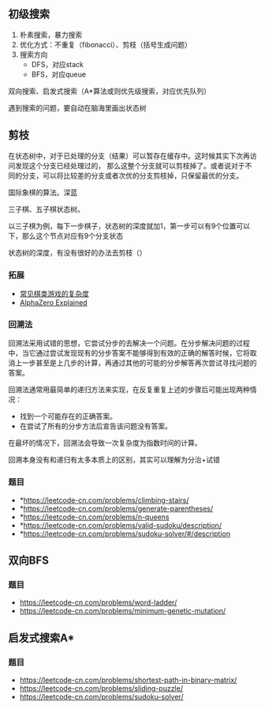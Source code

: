 ## 初级搜索

1. 朴素搜索，暴力搜索
2. 优化方式：不重复（fibonacci）、剪枝（括号生成问题）
3. 搜索方向
   * DFS，对应stack
   * BFS，对应queue

双向搜索、启发式搜索（A*算法或则优先级搜索，对应优先队列）


遇到搜索的问题，要自动在脑海里画出状态树

## 剪枝

在状态树中，对于已处理的分支（结果）可以暂存在缓存中。这时候其实下次再访问发现这个分支已经处理过的，
那么这整个分支就可以剪枝掉了。或者说对于不同的分支，可以将比较差的分支或者次优的分支剪枝掉，只保留最优的分支。

国际象棋的算法。深蓝

三子棋、五子棋状态树。

以三子棋为例，每下一步棋子，状态树的深度就加1，第一步可以有9个位置可以下，那么这个节点对应有9个分支状态

状态树的深度，有没有很好的办法去剪枝（）

### 拓展

* [常见棋类游戏的复杂度](https://en.wikipedia.org/wiki/Game_complexity)
* [AlphaZero Explained](https://nikcheerla.github.io/deeplearningschool/2018/01/01/AlphaZero-Explained/)

### 回溯法

回溯法采用试错的思想，它尝试分步的去解决一个问题。在分步解决问题的过程中，当它通过尝试发现现有的分步答案不能够得到有效的正确的解答时候，它将取消上一步甚至是上几步的计算，再通过其他的可能的分步解答再次尝试寻找问题的答案。

回溯法通常用最简单的递归方法来实现，在反复重复上述的步骤后可能出现两种情况：

* 找到一个可能存在的正确答案。
* 在尝试了所有的分步方法后宣告该问题没有答案。

在最坏的情况下，回溯法会导致一次复杂度为指数时间的计算。

回溯本身没有和递归有太多本质上的区别，其实可以理解为分治+试错

### 题目
* *https://leetcode-cn.com/problems/climbing-stairs/
* *https://leetcode-cn.com/problems/generate-parentheses/
* *https://leetcode-cn.com/problems/n-queens
* *https://leetcode-cn.com/problems/valid-sudoku/description/
* *https://leetcode-cn.com/problems/sudoku-solver/#/description


## 双向BFS

### 题目

* https://leetcode-cn.com/problems/word-ladder/
* https://leetcode-cn.com/problems/minimum-genetic-mutation/

## 启发式搜索A*

### 题目

* https://leetcode-cn.com/problems/shortest-path-in-binary-matrix/
* https://leetcode-cn.com/problems/sliding-puzzle/
* https://leetcode-cn.com/problems/sudoku-solver/
